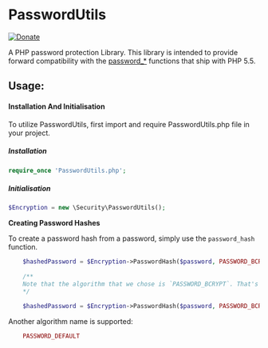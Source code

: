 # PasswordUtils
[![Donate](https://img.shields.io/badge/Donate-PayPal-green.svg)](https://www.paypal.com/cgi-bin/webscr?cmd=_s-xclick&hosted_button_id=XDCFPNTKUC4TU)

A PHP password protection Library. This library is intended to provide forward compatibility with the [password_*](http://php.net/password)  functions that ship with PHP 5.5.

## Usage:

#### Installation And Initialisation

To utilize PasswordUtils, first import and require PasswordUtils.php file in your project.
##### Installation
```php
require_once 'PasswordUtils.php';
```
##### Initialisation
```php
$Encryption = new \Security\PasswordUtils();
```
**Creating Password Hashes**

To create a password hash from a password, simply use the `password_hash` function.
````PHP
    $hashedPassword = $Encryption->PasswordHash($password, PASSWORD_BCRYPT);
    
    /**
    Note that the algorithm that we chose is `PASSWORD_BCRYPT`. That's the current strongest algorithm supported. This is the `BCRYPT` crypt algorithm. It produces a 60 character hash as the result. `BCRYPT` also allows for you to define a `cost` parameter in the options array. This allows for you to change the CPU cost of the algorithm. The cost can range from `4` to `31`. I would suggest that you use the highest cost that you can, while keeping response time reasonable 
    */
    
    $hashedPassword = $Encryption->PasswordHash($password, PASSWORD_BCRYPT,['cost' => 12]);
````
Another algorithm name is supported:
````PHP
    PASSWORD_DEFAULT
````

